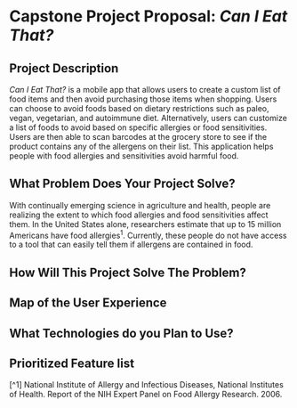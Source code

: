 # Capstone Project Proposal: _Can I Eat That?_   

## Project Description
_Can I Eat That?_ is a mobile app that allows users to create a custom list of food items and then avoid purchasing those items when shopping. Users can choose to avoid foods based on dietary restrictions such as paleo, vegan, vegetarian, and autoimmune diet. Alternatively, users can customize a list of foods to avoid based on specific allergies or food sensitivities. Users are then able to scan barcodes at the grocery store to see if the product contains any of the allergens on their list. This application helps people with food allergies and sensitivities avoid harmful food.     

## What Problem Does Your Project Solve?
With continually emerging science in agriculture and health, people are realizing the extent to which food allergies and food sensitivities affect them. In the United States alone, researchers estimate that up to 15 million Americans have food allergies<sup>1</sup>. Currently, these people do not have access to a tool that can easily tell them if allergens are contained in food.  


## How Will This Project Solve The Problem?

## Map of the User Experience

## What Technologies do you Plan to Use?

## Prioritized Feature list


[^1] National Institute of Allergy and Infectious Diseases, National Institutes of Health. Report of the NIH Expert Panel on Food Allergy Research. 2006.
